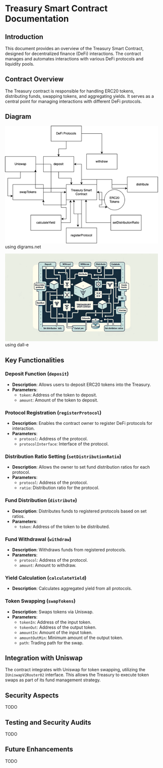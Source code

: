 # Treasury Smart Contract Documentation

## Introduction
This document provides an overview of the Treasury Smart Contract, designed for decentralized finance (DeFi) interactions. The contract manages and automates interactions with various DeFi protocols and liquidity pools.

## Contract Overview
The Treasury contract is responsible for handling ERC20 tokens, distributing funds, swapping tokens, and aggregating yields. It serves as a central point for managing interactions with different DeFi protocols.

## Diagram
![Treasury Contract Diagram](./taskdigram.png) 
<br>using digrams.net

![Treasury Contract Diagram](./digramtask.png) using dall-e

## Key Functionalities

### Deposit Function (`deposit`)
- **Description**: Allows users to deposit ERC20 tokens into the Treasury.
- **Parameters**: 
  - `token`: Address of the token to deposit.
  - `amount`: Amount of the token to deposit.

### Protocol Registration (`registerProtocol`)
- **Description**: Enables the contract owner to register DeFi protocols for interaction.
- **Parameters**:
  - `protocol`: Address of the protocol.
  - `protocolInterface`: Interface of the protocol.

### Distribution Ratio Setting (`setDistributionRatio`)
- **Description**: Allows the owner to set fund distribution ratios for each protocol.
- **Parameters**:
  - `protocol`: Address of the protocol.
  - `ratio`: Distribution ratio for the protocol.

### Fund Distribution (`distribute`)
- **Description**: Distributes funds to registered protocols based on set ratios.
- **Parameters**:
  - `token`: Address of the token to be distributed.

### Fund Withdrawal (`withdraw`)
- **Description**: Withdraws funds from registered protocols.
- **Parameters**:
  - `protocol`: Address of the protocol.
  - `amount`: Amount to withdraw.

### Yield Calculation (`calculateYield`)
- **Description**: Calculates aggregated yield from all protocols.

### Token Swapping (`swapTokens`)
- **Description**: Swaps tokens via Uniswap.
- **Parameters**:
  - `tokenIn`: Address of the input token.
  - `tokenOut`: Address of the output token.
  - `amountIn`: Amount of the input token.
  - `amountOutMin`: Minimum amount of the output token.
  - `path`: Trading path for the swap.

## Integration with Uniswap
The contract integrates with Uniswap for token swapping, utilizing the `IUniswapV2Router02` interface. This allows the Treasury to execute token swaps as part of its fund management strategy.

## Security Aspects
TODO

## Testing and Security Audits
TODO

## Future Enhancements
TODO
